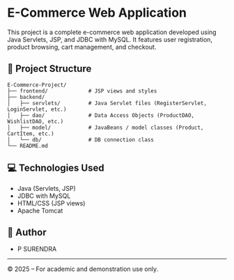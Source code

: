 # E-Commerce Web Application

This project is a complete e-commerce web application developed using Java Servlets, JSP, and JDBC with MySQL. It features user registration, product browsing, cart management, and checkout.

## 📁 Project Structure

```
E-Commerce-Project/
├── frontend/             # JSP views and styles
├── backend/
│   ├── servlets/         # Java Servlet files (RegisterServlet, LoginServlet, etc.)
│   ├── dao/              # Data Access Objects (ProductDAO, WishlistDAO, etc.)
│   ├── model/            # JavaBeans / model classes (Product, CartItem, etc.)
│   └── db/               # DB connection class
└── README.md
```

## 💻 Technologies Used

- Java (Servlets, JSP)
- JDBC with MySQL
- HTML/CSS (JSP views)
- Apache Tomcat

## 👤 Author

- P SURENDRA

---
© 2025 – For academic and demonstration use only.